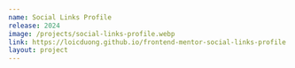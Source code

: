 ```yaml
---
name: Social Links Profile
release: 2024
image: /projects/social-links-profile.webp
link: https://loicduong.github.io/frontend-mentor-social-links-profile
layout: project
---
```

